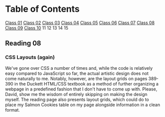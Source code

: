 # Table of Contents

[Class 01](class-01.md)
[Class 02](class-02.md)
[Class 03](class-03.md)
[Class 04](class-04.md)
[Class 05](class-05.md)
[Class 06](class-06.md)
[Class 07](class-07.md)
[Class 08](class-08.md)
[Class 09](class-09.md)
[Class 10](class-10.md)
11
12
13
14
15

## Reading 08

### CSS Layouts (again)

We've gone over CSS a number of times and, while the code is relatively easy compared to JavaScript so far, the actual artistic design does not come naturally to me. Notably, however, are the layout grids on pages 389-390 in the Duckett HTML/CSS textbook as a method of further organizing a webpage in a predefined fashion that I don't have to come up with. Please, David, show me the wisdom of entirely skipping on making the design myself. The reading page also presents layout grids, which could do to place my Salmon Cookies table on my page alongside information in a clean format.
